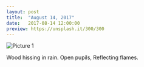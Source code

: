 ```yaml
---
layout: post
title:  "August 14, 2017"
date:   2017-08-14 12:00:00
preview: https://unsplash.it/300/300
---
```


![Picture 1](https://unsplash.it/800/600)

Wood hissing in rain. 
Open pupils, 
Reflecting flames.


